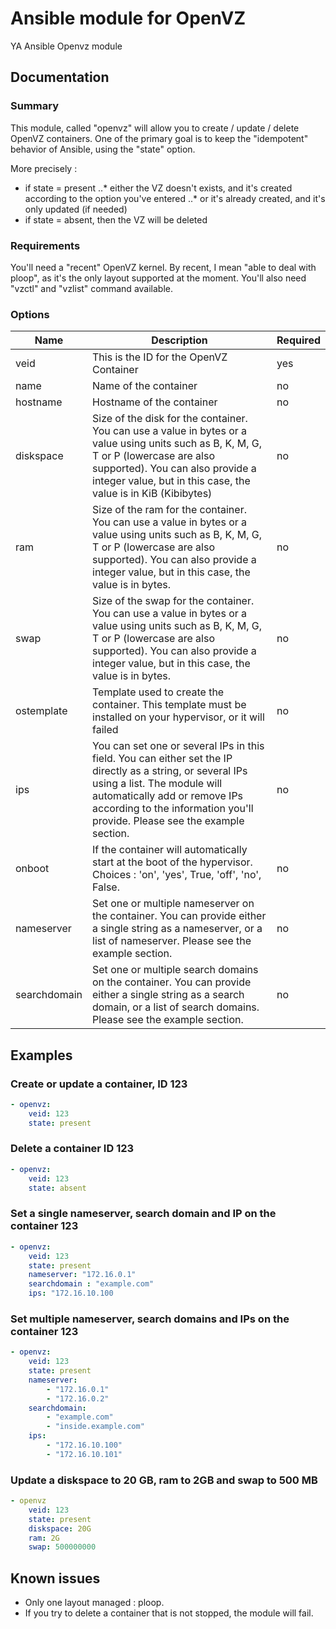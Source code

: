 # Ansible module for OpenVZ
YA Ansible Openvz module

## Documentation

### Summary
This module, called "openvz" will allow you to create / update / delete OpenVZ containers. One of the primary goal is to keep the "idempotent" behavior of Ansible, using the "state" option.

More precisely :

* if state = present
..* either the VZ doesn't exists, and it's created according to the option you've entered
..* or it's already created, and it's only updated (if needed)
* if state = absent, then the VZ will be deleted

### Requirements

You'll need a "recent" OpenVZ kernel. By recent, I mean "able to deal with ploop", as it's the only layout supported at the moment.
You'll also need "vzctl" and "vzlist" command available.

### Options

| Name | Description | Required |
|------|-------------|----------|
| veid | This is the ID for the OpenVZ Container | yes |
| name | Name of the container | no |
| hostname | Hostname of the container | no |
| diskspace | Size of the disk for the container. You can use a value in bytes or a value using units such as B, K, M, G, T or P (lowercase are also supported). You can also provide a integer value, but in this case, the value is in KiB (Kibibytes) | no |
| ram | Size of the ram for the container. You can use a value in bytes or a value using units such as B, K, M, G, T or P (lowercase are also supported). You can also provide a integer value, but in this case, the value is in bytes. | no |
| swap | Size of the swap for the container. You can use a value in bytes or a value using units such as B, K, M, G, T or P (lowercase are also supported). You can also provide a integer value, but in this case, the value is in bytes. | no |
| ostemplate | Template used to create the container. This template must be installed on your hypervisor, or it will failed | no |
| ips | You can set one or several IPs in this field. You can either set the IP directly as a string, or several IPs using a list. The module will automatically add or remove IPs according to the information you'll provide. Please see the example section. | no |
| onboot | If the container will automatically start at the boot of the hypervisor. Choices : 'on', 'yes', True, 'off', 'no', False. | no |
| nameserver | Set one or multiple nameserver on the container. You can provide either a single string as a nameserver, or a list of nameserver. Please see the example section. | no |
| searchdomain | Set one or multiple search domains on the container. You can provide either a single string as a search domain, or a list of search domains. Please see the example section. | no |

## Examples

### Create or update a container, ID 123
```YAML
- openvz:
    veid: 123
    state: present
```

### Delete a container ID 123
```YAML
- openvz:
    veid: 123
    state: absent
```

### Set a single nameserver, search domain and IP on the container 123
```YAML
- openvz:
    veid: 123
    state: present
    nameserver: "172.16.0.1"
    searchdomain : "example.com"
    ips: "172.16.10.100
```

### Set multiple nameserver, search domains and IPs on the container 123
```YAML
- openvz:
    veid: 123
    state: present
    nameserver:
        - "172.16.0.1"
        - "172.16.0.2"
    searchdomain:
        - "example.com"
        - "inside.example.com"
    ips:
        - "172.16.10.100"
        - "172.16.10.101"
```

### Update a diskspace to 20 GB, ram to 2GB and swap to 500 MB
```YAML
- openvz
    veid: 123
    state: present
    diskspace: 20G
    ram: 2G
    swap: 500000000
```

## Known issues

* Only one layout managed : ploop.
* If you try to delete a container that is not stopped, the module will fail.
